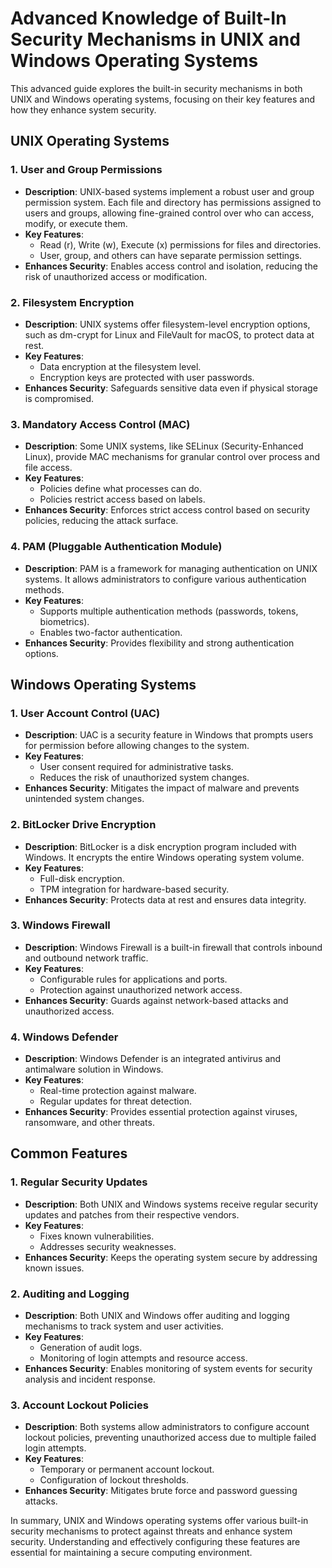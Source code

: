 # Advanced Knowledge of Built-In Security Mechanisms in UNIX and Windows Operating Systems

This advanced guide explores the built-in security mechanisms in both UNIX and Windows operating systems, focusing on their key features and how they enhance system security.

## UNIX Operating Systems

### 1. User and Group Permissions

- **Description**: UNIX-based systems implement a robust user and group permission system. Each file and directory has permissions assigned to users and groups, allowing fine-grained control over who can access, modify, or execute them.
- **Key Features**:
  - Read (r), Write (w), Execute (x) permissions for files and directories.
  - User, group, and others can have separate permission settings.
- **Enhances Security**: Enables access control and isolation, reducing the risk of unauthorized access or modification.

### 2. Filesystem Encryption

- **Description**: UNIX systems offer filesystem-level encryption options, such as dm-crypt for Linux and FileVault for macOS, to protect data at rest.
- **Key Features**:
  - Data encryption at the filesystem level.
  - Encryption keys are protected with user passwords.
- **Enhances Security**: Safeguards sensitive data even if physical storage is compromised.

### 3. Mandatory Access Control (MAC)

- **Description**: Some UNIX systems, like SELinux (Security-Enhanced Linux), provide MAC mechanisms for granular control over process and file access.
- **Key Features**:
  - Policies define what processes can do.
  - Policies restrict access based on labels.
- **Enhances Security**: Enforces strict access control based on security policies, reducing the attack surface.

### 4. PAM (Pluggable Authentication Module)

- **Description**: PAM is a framework for managing authentication on UNIX systems. It allows administrators to configure various authentication methods.
- **Key Features**:
  - Supports multiple authentication methods (passwords, tokens, biometrics).
  - Enables two-factor authentication.
- **Enhances Security**: Provides flexibility and strong authentication options.

## Windows Operating Systems

### 1. User Account Control (UAC)

- **Description**: UAC is a security feature in Windows that prompts users for permission before allowing changes to the system.
- **Key Features**:
  - User consent required for administrative tasks.
  - Reduces the risk of unauthorized system changes.
- **Enhances Security**: Mitigates the impact of malware and prevents unintended system changes.

### 2. BitLocker Drive Encryption

- **Description**: BitLocker is a disk encryption program included with Windows. It encrypts the entire Windows operating system volume.
- **Key Features**:
  - Full-disk encryption.
  - TPM integration for hardware-based security.
- **Enhances Security**: Protects data at rest and ensures data integrity.

### 3. Windows Firewall

- **Description**: Windows Firewall is a built-in firewall that controls inbound and outbound network traffic.
- **Key Features**:
  - Configurable rules for applications and ports.
  - Protection against unauthorized network access.
- **Enhances Security**: Guards against network-based attacks and unauthorized access.

### 4. Windows Defender

- **Description**: Windows Defender is an integrated antivirus and antimalware solution in Windows.
- **Key Features**:
  - Real-time protection against malware.
  - Regular updates for threat detection.
- **Enhances Security**: Provides essential protection against viruses, ransomware, and other threats.

## Common Features

### 1. Regular Security Updates

- **Description**: Both UNIX and Windows systems receive regular security updates and patches from their respective vendors.
- **Key Features**:
  - Fixes known vulnerabilities.
  - Addresses security weaknesses.
- **Enhances Security**: Keeps the operating system secure by addressing known issues.

### 2. Auditing and Logging

- **Description**: Both UNIX and Windows offer auditing and logging mechanisms to track system and user activities.
- **Key Features**:
  - Generation of audit logs.
  - Monitoring of login attempts and resource access.
- **Enhances Security**: Enables monitoring of system events for security analysis and incident response.

### 3. Account Lockout Policies

- **Description**: Both systems allow administrators to configure account lockout policies, preventing unauthorized access due to multiple failed login attempts.
- **Key Features**:
  - Temporary or permanent account lockout.
  - Configuration of lockout thresholds.
- **Enhances Security**: Mitigates brute force and password guessing attacks.

In summary, UNIX and Windows operating systems offer various built-in security mechanisms to protect against threats and enhance system security. Understanding and effectively configuring these features are essential for maintaining a secure computing environment.
